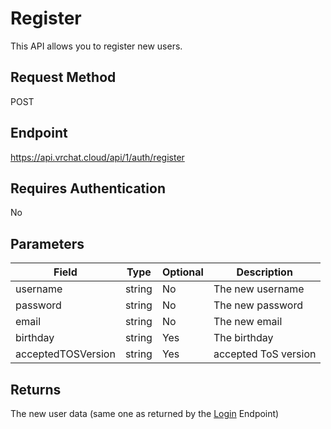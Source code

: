 # Register

This API allows you to register new users.

## Request Method 
POST

## Endpoint
https://api.vrchat.cloud/api/1/auth/register

## Requires Authentication
No

## Parameters

Field | Type | Optional | Description
------|------|----------|------------
username | string | No | The new username
password | string | No | The new password
email | string | No | The new email
birthday | string | Yes | The birthday
acceptedTOSVersion | string | Yes | accepted ToS version

## Returns

The new user data (same one as returned by the [Login](UserAPI/Login.md) Endpoint)
